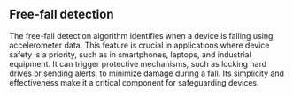 ## Free-fall detection
The free-fall detection algorithm identifies when a device is falling using accelerometer data.
This feature is crucial in applications where device safety is a priority, such as in smartphones, laptops, and industrial equipment. It can trigger protective mechanisms, such as locking hard drives or sending alerts, to minimize damage during a fall. Its simplicity and effectiveness make it a critical component for safeguarding devices.